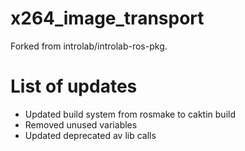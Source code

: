 # x264_image_transport
Forked from introlab/introlab-ros-pkg. 

# List of updates 
* Updated build system from rosmake to caktin build
* Removed unused variables 
* Updated deprecated av lib calls 




